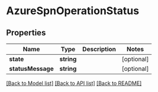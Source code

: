# AzureSpnOperationStatus

## Properties
Name | Type | Description | Notes
------------ | ------------- | ------------- | -------------
**state** | **string** |  | [optional] 
**statusMessage** | **string** |  | [optional] 

[[Back to Model list]](../README.md#documentation-for-models) [[Back to API list]](../README.md#documentation-for-api-endpoints) [[Back to README]](../README.md)


